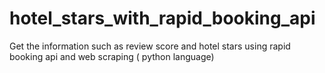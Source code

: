 # hotel_stars_with_rapid_booking_api
Get the information such as review score and hotel stars using rapid booking api and web scraping ( python language)
